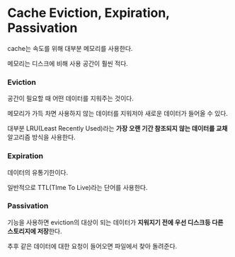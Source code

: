 # Cache Eviction, Expiration, Passivation

cache는 속도를 위해 대부분 메모리를 사용한다.

메모리는 디스크에 비해 사용 공간이 훨씬 적다.

### Eviction
공간이 필요할 때 어떤 데이터를 지워주는 것이다.

메모리가 가득 차면 사용하지 않는 데이터를 지워저야 새로운 데이터가 들어올 수 있다.

대부분 LRU(Least Recently Used)라는 **가장 오랜 기간 참조되지 않는 데이터를 교채** 알고리즘 방식을 사용한다.

### Expiration

데이터의 유통기한이다.

일반적으로 TTL(TIme To Live)라는 단어를 사용한다.

### Passivation

기능을 사용하면 eviction의 대상이 되는 데이터가 **지워지기 전에 우선 디스크등 다른 스토리지에 저장**한다.

추후 같은 데이터에 대한 요청이 들어오면 파일에서 찾아 돌려준다.